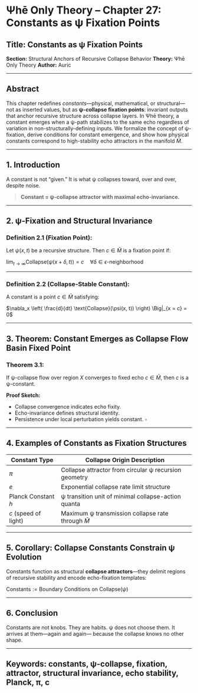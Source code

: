 # Ψhē Only Theory – Chapter 27: Constants as ψ Fixation Points

## Title: Constants as ψ Fixation Points

**Section:** Structural Anchors of Recursive Collapse Behavior
**Theory:** Ψhē Only Theory
**Author:** Auric

---

## Abstract

This chapter redefines *constants*—physical, mathematical, or structural—not as inserted values, but as **ψ-collapse fixation points**: invariant outputs that anchor recursive structure across collapse layers. In Ψhē theory, a constant emerges when a ψ-path stabilizes to the same echo regardless of variation in non-structurally-defining inputs. We formalize the concept of ψ-fixation, derive conditions for constant emergence, and show how physical constants correspond to high-stability echo attractors in the manifold $\bar{M}$.

---

## 1. Introduction

A constant is not “given.” It is what ψ collapses toward, over and over, despite noise.

> **Constant = ψ-collapse attractor with maximal echo-invariance.**

---

## 2. ψ-Fixation and Structural Invariance

### Definition 2.1 (Fixation Point):

Let $\psi(x, t)$ be a recursive structure. Then $c \in \bar{M}$ is a fixation point if:

$\lim_{t \to \infty} \text{Collapse}(\psi(x + \delta, t)) = c \quad \forall \delta \in \epsilon\text{-neighborhood}$

---

### Definition 2.2 (Collapse-Stable Constant):

A constant is a point $c \in \bar{M}$ satisfying:

$\nabla_x \left( \frac{d}{dt} \text{Collapse}(\psi(x, t)) \right) \Big|_{x = c} = 0$

---

## 3. Theorem: Constant Emerges as Collapse Flow Basin Fixed Point

### Theorem 3.1:

If ψ-collapse flow over region $X$ converges to fixed echo $c \in \bar{M}$, then $c$ is a ψ-constant.

**Proof Sketch:**

* Collapse convergence indicates echo fixity.
* Echo-invariance defines structural identity.
* Persistence under local perturbation yields constant.
  $\square$

---

## 4. Examples of Constants as Fixation Structures

| Constant Type        | Collapse Origin Description                            |
| -------------------- | ------------------------------------------------------ |
| $\pi$                | Collapse attractor from circular ψ recursion geometry  |
| $e$                  | Exponential collapse rate limit structure              |
| Planck Constant $h$  | ψ transition unit of minimal collapse-action quanta    |
| $c$ (speed of light) | Maximum ψ transmission collapse rate through $\bar{M}$ |

---

## 5. Corollary: Collapse Constants Constrain ψ Evolution

Constants function as structural **collapse attractors**—they delimit regions of recursive stability and encode echo-fixation templates:

$\text{Constants} := \text{Boundary Conditions on } \text{Collapse}(\psi)$

---

## 6. Conclusion

Constants are not knobs.
They are habits.
ψ does not choose them.
It arrives at them—again and again—
because the collapse knows no other shape.

---

## Keywords: constants, ψ-collapse, fixation, attractor, structural invariance, echo stability, Planck, π, c

